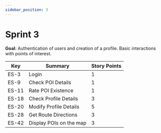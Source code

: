 ```yaml
---
sidebar_position: 3
---
```


# Sprint 3

**Goal:** Authentication of users and creation of a profile. Basic interactions with points of interest.

| Key   | Summary                                | Story Points |
|-------|----------------------------------------|--------------|
| ES-3  | Login                                  | 1            |
| ES-9  | Check POI Details                      | 1            |
| ES-11 | Rate POI Existence                     | 1            |
| ES-18 | Check Profile Details                  | 3            |
| ES-20 | Modify Profile Details                 | 5            |
| ES-28 | Get Route Directions                   | 3            |
| ES-42 | Display POIs on the map                | 3            |
